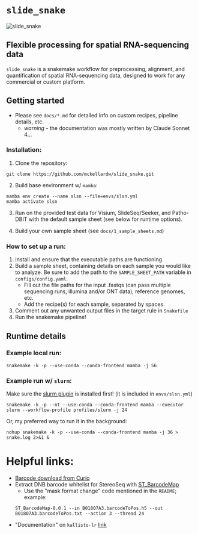 # `slide_snake`
![slide_snake](images/slide_snake_logo.png)
## Flexible processing for spatial RNA-sequencing data

`slide_snake` is a snakemake workflow for preprocessing, alignment, and quantification of spatial RNA-sequencing data, designed to work for any commercial or custom platform. 

## Getting started
- Please see `docs/*.md` for detailed info on custom recipes, pipeline details, etc.
  - *warning* - the documentation was mostly written by Claude Sonnet 4...

### Installation:
1. Clone the repository:
```
git clone https://github.com/mckellardw/slide_snake.git
```

2. Build base environment w/ `mamba`:
```
mamba env create --name slsn --file=envs/slsn.yml
mamba activate slsn
```

3. Run on the provided test data for Visium, SlideSeq/Seeker, and Patho-DBIT with the default sample sheet (see below for runtime options).

4. Build your own sample sheet (see `docs/1_sample_sheets.md`)

### How to set up a run:
  1. Install and ensure that the executable paths are functioning
  2. Build a sample sheet, containing details on each sample you would like to analyze. Be sure to add the path to the `SAMPLE_SHEET_PATH` variable in `configs/config.yaml`.
      - Fill out the file paths for the input .fastqs (can pass multiple sequencing runs, illumina and/or ONT data), reference genomes, etc. 
      - Add the recipe(s) for each sample, separated by spaces. 
  3. Comment out any unwanted output files in the target rule in `Snakefile`
  4. Run the snakemake pipeline!


## Runtime details
### Example local run:
```
snakemake -k -p --use-conda --conda-frontend mamba -j 56
```

### Example run w/ `slurm`:
Make sure the [slurm plugin](https://snakemake.github.io/snakemake-plugin-catalog/plugins/executor/slurm.html) is installed first! (it is included in `envs/slsn.yml`)
```
snakemake -k -p --nt --use-conda --conda-frontend mamba --executor slurm --workflow-profile profiles/slurm -j 24
```

Or, my preferred way to run it in the background:
```
nohup snakemake -k -p --use-conda --conda-frontend mamba -j 36 > snake.log 2>&1 &
```


# Helpful links:
- [Barcode download from Curio](https://curiobioscience.com/support/barcode/)
- Extract DNB barcode whitelist for StereoSeq with [ST_BarcodeMap](https://github.com/STOmics/ST_BarcodeMap) 
  - Use the "mask format change" code mentioned in the `README`; example:
  ```
  ST_BarcodeMap-0.0.1 --in B01807A3.barcodeToPos.h5 --out B01807A3.barcodeToPos.txt --action 3 --thread 24
  ```
- "Documentation" on `kallisto-lr` [link](https://github.com/pachterlab/kallisto/issues/456)